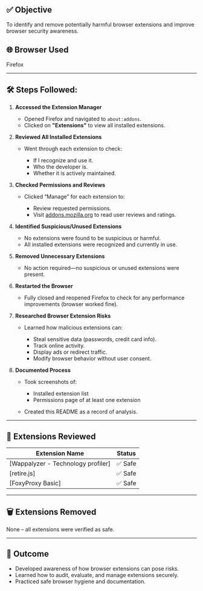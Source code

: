 ## ✅ Objective

To identify and remove potentially harmful browser extensions and improve browser security awareness.

## 🌐 Browser Used

Firefox

---

## 🛠️ Steps Followed:

1. **Accessed the Extension Manager**

   * Opened Firefox and navigated to `about:addons`.
   * Clicked on **"Extensions"** to view all installed extensions.

2. **Reviewed All Installed Extensions**

   * Went through each extension to check:

     * If I recognize and use it.
     * Who the developer is.
     * Whether it is actively maintained.

3. **Checked Permissions and Reviews**

   * Clicked “Manage” for each extension to:

     * Review requested permissions.
     * Visit [addons.mozilla.org](https://addons.mozilla.org) to read user reviews and ratings.

4. **Identified Suspicious/Unused Extensions**

   * No extensions were found to be suspicious or harmful.
   * All installed extensions were recognized and currently in use.

5. **Removed Unnecessary Extensions**

   * No action required—no suspicious or unused extensions were present.

6. **Restarted the Browser**

   * Fully closed and reopened Firefox to check for any performance improvements (browser worked fine).

7. **Researched Browser Extension Risks**

   * Learned how malicious extensions can:

     * Steal sensitive data (passwords, credit card info).
     * Track online activity.
     * Display ads or redirect traffic.
     * Modify browser behavior without user consent.

8. **Documented Process**

   * Took screenshots of:

     * Installed extension list
     * Permissions page of at least one extension
   * Created this README as a record of analysis.

---

## 🔐 Extensions Reviewed

| Extension Name | Status
| -------------- | ------ 
| \[Wappalyzer - Technology profiler] | ✅ Safe 
| \[retire.js] | ✅ Safe
| \[FoxyProxy Basic] | ✅ Safe


---

## 🗑️ Extensions Removed

None – all extensions were verified as safe.

---

## 📘 Outcome

* Developed awareness of how browser extensions can pose risks.
* Learned how to audit, evaluate, and manage extensions securely.
* Practiced safe browser hygiene and documentation.

